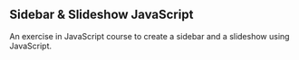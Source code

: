 ## Sidebar & Slideshow JavaScript

An exercise in JavaScript course to create a sidebar and a slideshow using JavaScript.

